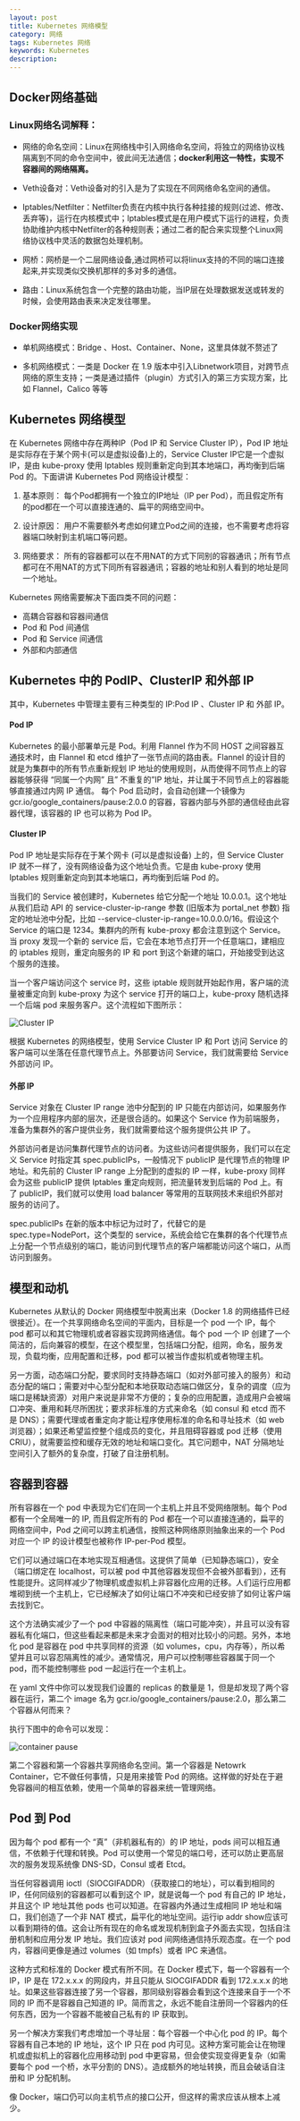 ```yaml
---
layout: post
title: Kubernetes 网络模型
category: 网络
tags: Kubernetes 网络
keywords: Kubernetes
description:
---
```


## Docker网络基础

### Linux网络名词解释： 

* 网络的命名空间：Linux在网络栈中引入网络命名空间，将独立的网络协议栈隔离到不同的命令空间中，彼此间无法通信；__docker利用这一特性，实现不容器间的网络隔离。__

* Veth设备对：Veth设备对的引入是为了实现在不同网络命名空间的通信。

* Iptables/Netfilter：Netfilter负责在内核中执行各种挂接的规则(过滤、修改、丢弃等)，运行在内核模式中；Iptables模式是在用户模式下运行的进程，负责协助维护内核中Netfilter的各种规则表；通过二者的配合来实现整个Linux网络协议栈中灵活的数据包处理机制。

* 网桥：网桥是一个二层网络设备,通过网桥可以将linux支持的不同的端口连接起来,并实现类似交换机那样的多对多的通信。

* 路由：Linux系统包含一个完整的路由功能，当IP层在处理数据发送或转发的时候，会使用路由表来决定发往哪里。

### Docker网络实现

* 单机网络模式：Bridge 、Host、Container、None，这里具体就不赘述了

* 多机网络模式：一类是 Docker 在 1.9 版本中引入Libnetwork项目，对跨节点网络的原生支持；一类是通过插件（plugin）方式引入的第三方实现方案，比如 Flannel，Calico 等等

## Kubernetes 网络模型

在 Kubernetes 网络中存在两种IP（Pod IP 和 Service Cluster IP），Pod IP 地址是实际存在于某个网卡(可以是虚拟设备)上的，Service Cluster IP它是一个虚拟IP，是由 kube-proxy 使用 Iptables 规则重新定向到其本地端口，再均衡到后端 Pod 的。下面讲讲 Kubernetes Pod 网络设计模型：

1. 基本原则：
每个Pod都拥有一个独立的IP地址（IP per Pod），而且假定所有的pod都在一个可以直接连通的、扁平的网络空间中。

2. 设计原因：
用户不需要额外考虑如何建立Pod之间的连接，也不需要考虑将容器端口映射到主机端口等问题。

3. 网络要求：
所有的容器都可以在不用NAT的方式下同别的容器通讯；所有节点都可在不用NAT的方式下同所有容器通讯；容器的地址和别人看到的地址是同一个地址。

Kubernetes 网络需要解决下面四类不同的问题：

* 高耦合容器和容器间通信
* Pod 和 Pod 间通信
* Pod 和 Service 间通信
* 外部和内部通信

## Kubernetes 中的 PodIP、ClusterIP 和外部 IP

其中，Kubernetes 中管理主要有三种类型的 IP:Pod IP 、Cluster IP 和 外部 IP。

#### Pod IP
Kubernetes 的最小部署单元是 Pod。利用 Flannel 作为不同 HOST 之间容器互通技术时，由 Flannel 和 etcd 维护了一张节点间的路由表。Flannel 的设计目的就是为集群中的所有节点重新规划 IP 地址的使用规则，从而使得不同节点上的容器能够获得 “同属一个内网” 且” 不重复的”IP 地址，并让属于不同节点上的容器能够直接通过内网 IP 通信。 
每个 Pod 启动时，会自动创建一个镜像为 gcr.io/google_containers/pause:2.0.0 的容器，容器内部与外部的通信经由此容器代理，该容器的 IP 也可以称为 Pod IP。

#### Cluster IP
Pod IP 地址是实际存在于某个网卡 (可以是虚拟设备) 上的，但 Service Cluster IP 就不一样了，没有网络设备为这个地址负责。它是由 kube-proxy 使用 Iptables 规则重新定向到其本地端口，再均衡到后端 Pod 的。

当我们的 Service 被创建时，Kubernetes 给它分配一个地址 10.0.0.1。这个地址从我们启动 API 的 service-cluster-ip-range 参数 (旧版本为 portal_net 参数) 指定的地址池中分配，比如 --service-cluster-ip-range=10.0.0.0/16。假设这个 Service 的端口是 1234。集群内的所有 kube-proxy 都会注意到这个 Service。当 proxy 发现一个新的 service 后，它会在本地节点打开一个任意端口，建相应的 iptables 规则，重定向服务的 IP 和 port 到这个新建的端口，开始接受到达这个服务的连接。

当一个客户端访问这个 service 时，这些 iptable 规则就开始起作用，客户端的流量被重定向到 kube-proxy 为这个 service 打开的端口上，kube-proxy 随机选择一个后端 pod 来服务客户。这个流程如下图所示：

![Cluster IP](http://img.ptcms.csdn.net/article/201506/11/5579419f29d51_middle.jpg?_=8485)

根据 Kubernetes 的网络模型，使用 Service Cluster IP 和 Port 访问 Service 的客户端可以坐落在任意代理节点上。外部要访问 Service，我们就需要给 Service 外部访问 IP。

#### 外部 IP

Service 对象在 Cluster IP range 池中分配到的 IP 只能在内部访问，如果服务作为一个应用程序内部的层次，还是很合适的。如果这个 Service 作为前端服务，准备为集群外的客户提供业务，我们就需要给这个服务提供公共 IP 了。

外部访问者是访问集群代理节点的访问者。为这些访问者提供服务，我们可以在定义 Service 时指定其 spec.publicIPs，一般情况下 publicIP 是代理节点的物理 IP 地址。和先前的 Cluster IP range 上分配到的虚拟的 IP 一样，kube-proxy 同样会为这些 publicIP 提供 Iptables 重定向规则，把流量转发到后端的 Pod 上。有了 publicIP，我们就可以使用 load balancer 等常用的互联网技术来组织外部对服务的访问了。

spec.publicIPs 在新的版本中标记为过时了，代替它的是 spec.type=NodePort，这个类型的 service，系统会给它在集群的各个代理节点上分配一个节点级别的端口，能访问到代理节点的客户端都能访问这个端口，从而访问到服务。

## 模型和动机

Kubernetes 从默认的 Docker 网络模型中脱离出来（Docker 1.8 的网络插件已经很接近）。在一个共享网络命名空间的平面内，目标是一个 pod 一个 IP，每个 pod 都可以和其它物理机或者容器实现跨网络通信。每个 pod 一个 IP 创建了一个简洁的，后向兼容的模型，在这个模型里，包括端口分配，组网，命名，服务发现，负载均衡，应用配置和迁移，pod 都可以被当作虚拟机或者物理主机。

另一方面，动态端口分配，要求同时支持静态端口（如对外部可接入的服务）和动态分配的端口；需要对中心型分配和本地获取动态端口做区分，复杂的调度（应为端口是稀缺资源）对用户来说是非常不方便的；复杂的应用配置，造成用户会被端口冲突、重用和耗尽所困扰；要求非标准的方式来命名（如 consul 和 etcd 而不是 DNS）；需要代理或者重定向才能让程序使用标准的命名和寻址技术（如 web 浏览器）；如果还希望监控整个组成员的变化，并且阻碍容器或 pod 迁移（使用 CRIU），就需要监控和缓存无效的地址和端口变化。其它问题中，NAT 分隔地址空间引入了额外的复杂度，打破了自注册机制。

## 容器到容器

所有容器在一个 pod 中表现为它们在同一个主机上并且不受网络限制。每个 Pod 都有一个全局唯一的 IP,  而且假定所有的 Pod 都在一个可以直接连通的，扁平的网络空间中，Pod 之间可以跨主机通信，按照这种网络原则抽象出来的一个 Pod 对应一个 IP 的设计模型也被称作 IP-per-Pod 模型。

它们可以通过端口在本地实现互相通信。这提供了简单（已知静态端口），安全（端口绑定在 localhost，可以被 pod 中其他容器发现但不会被外部看到），还有性能提升。这同样减少了物理机或虚拟机上非容器化应用的迁移。人们运行应用都堆砌到统一个主机上，它已经解决了如何让端口不冲突和已经安排了如何让客户端去找到它。

这个方法确实减少了一个 pod 中容器的隔离性（端口可能冲突），并且可以没有容器私有化端口，但这些看起来都是未来才会面对的相对比较小的问题。另外，本地化 pod 是容器在 pod 中共享同样的资源（如 volumes，cpu，内存等），所以希望并且可以容忍隔离性的减少。通常情况，用户可以控制哪些容器属于同一个 pod，而不能控制哪些 pod 一起运行在一个主机上。

在 yaml 文件中你可以发现我们设置的 replicas 的数量是 1，但是却发现了两个容器在运行，第二个 image 名为 gcr.io/google_containers/pause:2.0，那么第二个容器从何而来？

执行下图中的命令可以发现：

![container pause](http://upload-images.jianshu.io/upload_images/2231313-a8e217498e2dedd6?imageMogr2/auto-orient/strip%7CimageView2/2/w/1240)

第二个容器和第一个容器共享网络命名空间。第一个容器是 Netowrk Container，它不做任何事情，只是用来接管 Pod 的网络。这样做的好处在于避免容器间的相互依赖，使用一个简单的容器来统一管理网络。


## Pod 到 Pod

因为每个 pod 都有一个 “真”（非机器私有的）的 IP 地址，pods 间可以相互通信，不依赖于代理和转换。Pod 可以使用一个常见的端口号，还可以防止更高层次的服务发现系统像 DNS-SD，Consul 或者 Etcd。

当任何容器调用 ioctl（SIOCGIFADDR）（获取接口的地址），可以看到相同的 IP，任何同级别的容器都可以看到这个 IP，就是说每一个 pod 有自己的 IP 地址，并且这个 IP 地址其他 pods 也可以知道。在容器内外通过生成相同 IP 地址和端口，我们创造了一个非 NAT 模式，扁平化的地址空间。运行ip addr show应该可以看到期待的值。这会让所有现在的命名或发现机制到盒子外面去实现，包括自注册机制和应用分发 IP 地址。我们应该对 pod 间网络通信持乐观态度。在一个 pod 内，容器间更像是通过 volumes（如 tmpfs）或者 IPC 来通信。

这种方式和标准的 Docker 模式有所不同。在 Docker 模式下，每一个容器有一个 IP，IP 是在 172.x.x.x 的网段内，并且只能从 SIOCGIFADDR 看到 172.x.x.x 的地址。如果这些容器连接了另一个容器，那同级别容器会看到这个连接来自于一个不同的 IP 而不是容器自己知道的 IP。简而言之，永远不能自注册同一个容器内的任何东西，因为一个容器不能被自己私有的 IP 获取到。

另一个解决方案我们考虑增加一个寻址层：每个容器一个中心化 pod 的 IP。每个容器有自己本地的 IP 地址，这个 IP 只在 pod 内可见。这种方案可能会让在物理机或虚拟机上的容器化应用移动到 pod 中更容易，但会使实现变得更复杂（如需要每个 pod 一个桥，水平分割的 DNS）。造成额外的地址转换，而且会破话自注册和 IP 分配机制。

像 Docker，端口仍可以向主机节点的接口公开，但这样的需求应该从根本上减少。
